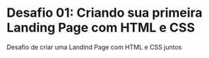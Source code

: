 # Desafio 01: Criando sua primeira Landing Page com HTML e CSS

Desafio de criar uma Landind Page com HTML e CSS juntos

